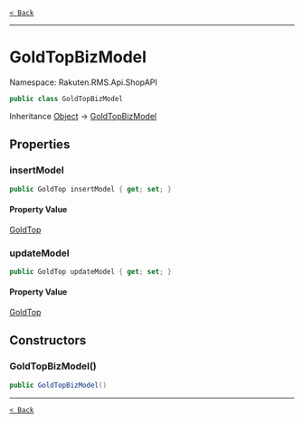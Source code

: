 [`< Back`](./)

---

# GoldTopBizModel

Namespace: Rakuten.RMS.Api.ShopAPI

```csharp
public class GoldTopBizModel
```

Inheritance [Object](https://docs.microsoft.com/en-us/dotnet/api/system.object) → [GoldTopBizModel](./rakuten.rms.api.shopapi.goldtopbizmodel)

## Properties

### **insertModel**

```csharp
public GoldTop insertModel { get; set; }
```

#### Property Value

[GoldTop](./rakuten.rms.api.shopapi.goldtop)<br>

### **updateModel**

```csharp
public GoldTop updateModel { get; set; }
```

#### Property Value

[GoldTop](./rakuten.rms.api.shopapi.goldtop)<br>

## Constructors

### **GoldTopBizModel()**

```csharp
public GoldTopBizModel()
```

---

[`< Back`](./)
